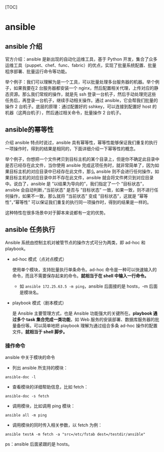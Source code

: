 [TOC]

# ansible

## ansible 介绍

官方介绍：ansible 是新出现的自动化运维工具，基于 Python 开发，集合了众多运维工具（puppet、chef、func、fabric）的优点，实现了批量系统配置、批量程序部署、批量运行命令等功能。

举个例子：我们可以理解为是一个工具，可以批量处理多台服务器的机器。举个例子，如果我要在2 台服务器都安装一个 nginx，然后配置相关代理，上传对应的静态资源。那么我们常规的操作，就是先 ssh 登录一台机子，然后手动处理完这些任务后，再登录一台机子，继续手动相关操作。通过 ansible，它会帮我们批量的操作 2 台机子。底层的原理：通过配置好的 sshkey，可以连接到配置好 host 的机器（这两台机子），然后通过相关命令，批量操作 2 台机子。

## ansible的幂等性

介绍 ansible 特点时说过，ansible 具有幂等性，幂等性能够保证我们重复的执行一项操作时，得到的结果是相同的，下面详细介绍一下幂等性的概念。

举个例子，你想把一个文件拷贝到目标主机的某个目录上，但是你不确定此目录中是否已经存在此文件，当你使用 ansible 完成这项任务时，就非常简单了，因为如果目标主机的对应目录中已经存在此文件，那么 ansible 则不会进行任何操作，如果目标主机的对应目录中并不存在此文件，ansible 就会将文件拷贝到对应目录中。说白了，ansible 是 ”以结果为导向的”，我们指定了一个 ”目标状态”，ansible 会自动判断，”当前状态” 是否与 ”目标状态” 一致，如果一致，则不进行任何操作，如果不一致，那么就将 ”当前状态” 变成 ”目标状态”，这就是 ”幂等性”，”幂等性” 可以保证我们重复的执行同一项操作时，得到的结果是一样的。

这种特性在很多场景中对于脚本来说都有一定的优势。

## ansible 任务执行

Ansible 系统由控制主机对被管节点的操作方式可分为两类，即 ad-hoc 和 playbook。

- ad-hoc 模式（点对点模式）

  使用单个模块，支持批量执行单条命令。ad-hoc 命令是一种可以快速输入的命令，而且不需要保存起来的命令。**就相当于在 shell 中输入一行命令。**

  - 如 `ansible 172.25.63.5 -m ping`，ansible 后面接的是 hosts，-m 后面是模块名。

- playbook 模式（剧本模式）

  是 Ansible 主要管理方式，也是 Ansible 功能强大的关键所在。**playbook 通过多个 task 集合完成一类功能**，如 Web 服务的安装部署、数据库服务器的批量备份等。可以简单地把 playbook 理解为通过组合多条 ad-hoc 操作的配置文件。**就相当于 shell 脚步。**

### 操作命令

ansible 中关于模块的命令

- 列出 ansible 所支持的模块：

`ansible-doc -l`

- 查看模块的详细帮助信息，比如 fetch：

`ansible-doc -s fetch`

- 调用模块，比如调用 ping 模块：

`ansible all -m ping`

- 调用模块的同时传入相关参数，以 fetch 为例：

`ansible testA -m fetch -a "src=/etc/fstab dest=/testdir/ansible"`

ps：ansible 后面紧跟的是 hosts。
